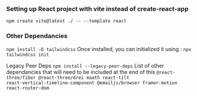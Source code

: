 ### Setting up React project with vite instead of create-react-app 
<code>npm create vite@latest ./ -- --template react</code>

### Other Dependancies
<code>npm install -D tailwindcss</code>
Once installed, you can initialized it using :
<code>npx tailwindcss init</code>

Legacy Peer Deps
<code>npm install --legacy-peer-deps</code>
List of other dependancies that will need to be included at the end of this
<code>@react-three/fiber @react-three/drei maath react-tilt react-vertical-timeline-component @emailjs/browser framer-motion react-router-dom</code>
